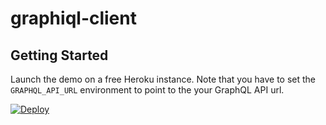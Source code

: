 # graphiql-client

## Getting Started

Launch the demo on a free Heroku instance. Note that you have to set the `GRAPHQL_API_URL` environment to point to the your GraphQL API url.

[![Deploy](https://www.herokucdn.com/deploy/button.svg)](https://heroku.com/deploy)
